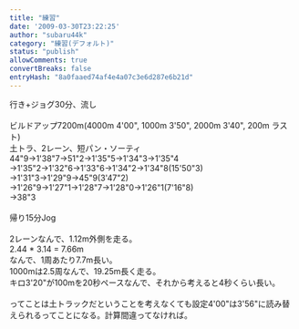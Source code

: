 ```yaml
---
title: "練習"
date: '2009-03-30T23:22:25'
author: "subaru44k"
category: "練習(デフォルト)"
status: "publish"
allowComments: true
convertBreaks: false
entryHash: "8a0faaed74af4e4a07c3e6d287e6b21d"
---
```

行き+ジョグ30分、流し<br>
<br>
ビルドアップ7200m(4000m 4'00", 1000m 3'50", 2000m 3'40", 200m ラスト)<br>
土トラ、2レーン、短パン・ソーティ<br>
44"9→1'38"7→51"2→1'35"5→1'34"3→1'35"4<br>
→1'35"2→1'32"6→1'33"6→1'34"2→1'34"8(15'50"3)<br>
→1'31"3→1'29"9→45"9(3'47"2)<br>
→1'26"9→1'27"1→1'28"7→1'28"0→1'26"1(7'16"8)<br>
→38"3<br>
<br>
帰り15分Jog<br>
<br>
2レーンなんで、1.12m外側を走る。<br>
2.44 * 3.14 = 7.66m<br>
なんで、1周あたり7.7m長い。<br>
1000mは2.5周なんで、19.25m長く走る。<br>
キロ3'20"が100mを20秒ペースなんで、それから考えると4秒くらい長い。<br>
<br>
ってことは土トラックだということを考えなくても設定4'00"は3'56"に読み替えられるってことになる。計算間違ってなければ。
